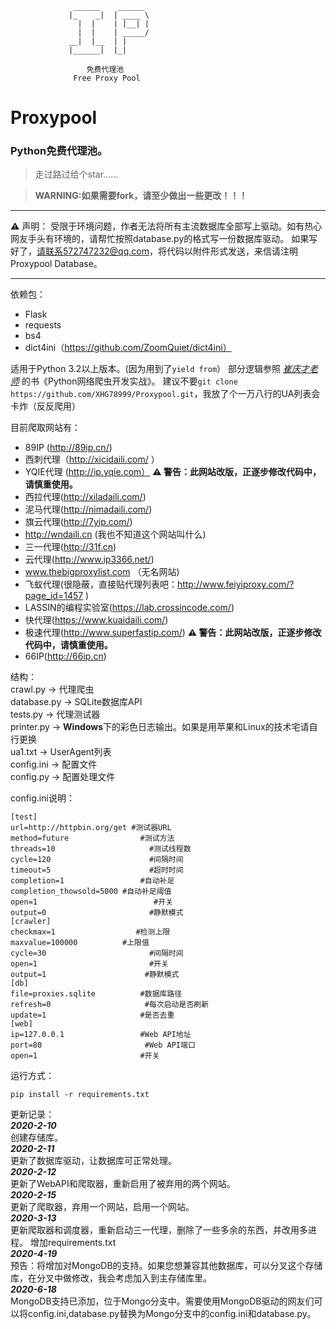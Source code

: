 ```
              ______    ______
             |_    _|  | ____ \     
               |  |    | |__| |   
               |  |    | _____/
             __|  |__  | |
             |______|  |_|

                 免费代理池
              Free Proxy Pool
```
# Proxypool
### Python免费代理池。
> 走过路过给个star......


> **WARNING:如果需要fork，请至少做出一些更改！！！**

***
⚠    声明：
受限于环境问题，作者无法将所有主流数据库全部写上驱动。如有热心网友手头有环境的，请帮忙按照database.py的格式写一份数据库驱动。
如果写好了，请联系572747232@qq.com，将代码以附件形式发送，来信请注明Proxypool Database。
***

依赖包：
* Flask
* requests
* bs4
* dict4ini（https://github.com/ZoomQuiet/dict4ini）

适用于Python 3.2以上版本。(因为用到了`yield from`）
部分逻辑参照 [*崔庆才老师*](http://cuiqingcai.com/) 的书《Python网络爬虫开发实战》。
建议不要`git clone https://github.com/XHG78999/Proxypool.git`，我放了个一万八行的UA列表会卡炸（反反爬用）

目前爬取网站有：
* 89IP (http://89ip.cn/)
* 西刺代理（http://xicidaili.com/ ）
* YQIE代理 (http://ip.yqie.com） **⚠    警告：此网站改版，正逐步修改代码中，请慎重使用。**
* 西拉代理(http://xiladaili.com/)
* 泥马代理(http://nimadaili.com/)
* 旗云代理(http://7yip.com/)
* http://wndaili.cn (我也不知道这个网站叫什么)
* 三一代理(http://31f.cn)
* 云代理(http://www.ip3366.net/)
* www.thebigproxylist.com （无名网站)
* 飞蚁代理(很隐蔽，直接贴代理列表吧：http://www.feiyiproxy.com/?page_id=1457 )
* LASSIN的编程实验室(https://lab.crossincode.com/)
* 快代理(https://www.kuaidaili.com/)
* 极速代理(http://www.superfastip.com/) **⚠    警告：此网站改版，正逐步修改代码中，请慎重使用。**
* 66IP(http://66ip.cn)

结构：<br />
crawl.py -> 代理爬虫<br />
database.py -> SQLite数据库API<br />
tests.py -> 代理测试器<br />
printer.py -> **Windows**下的彩色日志输出。如果是用苹果和Linux的技术宅请自行更换<br />
ua1.txt -> UserAgent列表<br />
config.ini -> 配置文件<br />
config.py -> 配置处理文件<br />

config.ini说明：
```
[test]
url=http://httpbin.org/get #测试器URL
method=future                #测试方法
threads=10                     #测试线程数
cycle=120                      #间隔时间
timeout=5                      #超时时间
completion=1                 #自动补足
completion_thowsold=5000 #自动补足阈值
open=1                          #开关
output=0                       #静默模式
[crawler]
checkmax=1                  #检测上限 
maxvalue=100000          #上限值
cycle=30                       #间隔时间
open=1                         #开关
output=1                      #静默模式
[db]
file=proxies.sqlite          #数据库路径
refresh=0                     #每次启动是否刷新
update=1                     #是否去重
[web]
ip=127.0.0.1                 #Web API地址
port=80                       #Web API端口
open=1                       #开关
```

运行方式：
```
pip install -r requirements.txt
```

更新记录：<br />
***2020-2-10***<br />
    创建存储库。<br />
***2020-2-11***<br />
    更新了数据库驱动，让数据库可正常处理。<br />
***2020-2-12***<br />
    更新了WebAPI和爬取器，重新启用了被弃用的两个网站。<br />
***2020-2-15***<br />
    更新了爬取器，弃用一个网站，启用一个网站。<br />
***2020-3-13***<br />
    更新爬取器和调度器，重新启动三一代理，删除了一些多余的东西，并改用多进程。
    增加requirements.txt<br />
***2020-4-19***<br />
    预告：将增加对MongoDB的支持。如果您想兼容其他数据库，可以分叉这个存储库，在分叉中做修改，我会考虑加入到主存储库里。<br />
***2020-6-18***<br />
    MongoDB支持已添加，位于Mongo分支中。需要使用MongoDB驱动的网友们可以将config.ini,database.py替换为Mongo分支中的config.ini和database.py。<br />
